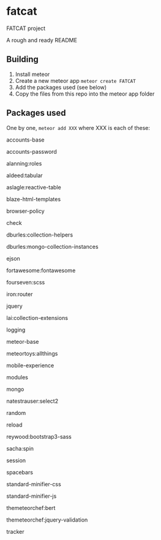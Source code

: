 # fatcat
FATCAT project

A rough and ready README

## Building

1. Install meteor
2. Create a new meteor app `meteor create FATCAT`
3. Add the packages used (see below)
4. Copy the files from this repo into the meteor app folder

## Packages used

One by one, `meteor add XXX` where XXX is each of these:


accounts-base                       

accounts-password                   

alanning:roles                      

aldeed:tabular                      

aslagle:reactive-table              

blaze-html-templates                

browser-policy                      

check                               

dburles:collection-helpers          

dburles:mongo-collection-instances  

ejson                               

fortawesome:fontawesome             

fourseven:scss                      

iron:router                         

jquery                              

lai:collection-extensions           

logging                             

meteor-base                         

meteortoys:allthings                

mobile-experience                   

modules                             

mongo                               

natestrauser:select2                

random                              

reload                              

reywood:bootstrap3-sass             

sacha:spin                          

session                             

spacebars                           

standard-minifier-css               

standard-minifier-js                

themeteorchef:bert                  

themeteorchef:jquery-validation     

tracker                             
                             
